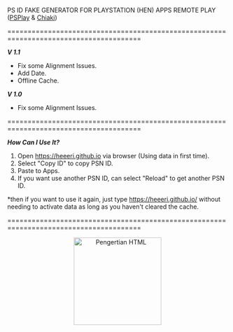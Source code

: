 PS ID FAKE GENERATOR FOR PLAYSTATION (HEN) APPS REMOTE PLAY (<a href="https://play.google.com/store/apps/details?id=psplay.grill.com&hl=en&gl=US">PSPlay</a> & <a href="https://sr.ht/~thestr4ng3r/chiaki/">Chiaki</a>)<br>

=======================================================================================<br> 

<strong><i>V 1.1 </strong></i><br>
- Fix some Alignment Issues.<br>
- Add Date.<br>
- Offline Cache.<br>

<strong><i>V 1.0 </strong></i><br>
- Fix some Alignment Issues.<br>

=======================================================================================<br> 

<strong><i>How Can I Use It?</strong></i><br> 
1. Open https://heeeri.github.io via browser (Using data in first time).<br> 
2. Select "Copy ID" to copy PSN ID.<br> 
3. Paste to Apps.<br> 
4. If you want use another PSN ID, can select "Reload" to get another PSN ID.<br> 

*then if you want to use it again, just type https://heeeri.github.io/ without needing to activate data as long as you haven't cleared the cache.

=======================================================================================<br> 

<p align="center"><a href="https://saweria.co/heeeri">
      <img src="https://d3n8a8pro7vhmx.cloudfront.net/naacpmpls/pages/1096/attachments/original/1590865022/donate-dark-blue-gift-icon.png" alt="Pengertian HTML" style="width:200px"></p>
